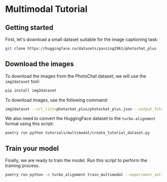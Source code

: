 # Multimodal Tutorial

## Getting started
First, let's download a small dataset suitable for the image captioning task:
```bash
git clone https://huggingface.co/datasets/passing2961/photochat_plus
```

## Download the images
To download the images from the PhotoChat dataset, we will use the `img2dataset` tool:
```bash
pip install img2dataset
```

To download images, use the following command:
```bash
img2dataset --url_list=photochat_plus/photochat_plus.json --output_folder=images --thread_count=64 --image_size=256 --url_col=photo_url --input_format=json
```

We also need to convert the HuggingFace dataset to the `turbo-alignment` format using this script:
```bash
poetry run python tutorials/multimodal/create_tutorial_dataset.py
```

## Train your model
Finally, we are ready to train the model. Run this script to perform the training process.
```bash
poetry run python -m turbo_alignment train_multimodal --experiment_settings_path tutorials/multimodal/multimodal.json
```
